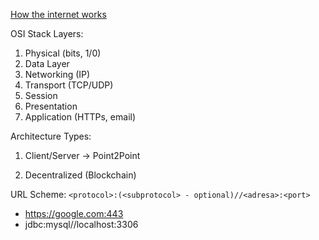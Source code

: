 [How the internet works](https://www.youtube.com/watch?v=Dxcc6ycZ73M&list=PLzdnOPI1iJNfMRZm5DDxco3UdsFegvuB7&index=1)


OSI Stack Layers:

1. Physical (bits, 1/0)
2. Data Layer
3. Networking (IP)
4. Transport (TCP/UDP)
5. Session
6. Presentation
7. Application (HTTPs, email)

Architecture Types:

1. Client/Server
-> Point2Point

2. Decentralized (Blockchain)


URL Scheme:
`<protocol>:(<subprotocol> - optional)//<adresa>:<port>`

 - https://google.com:443
 - jdbc:mysql//localhost:3306

